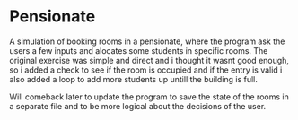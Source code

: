 # Pensionate
A simulation of booking rooms in a pensionate, where the program ask the users a few inputs and alocates some students in specific rooms.
The original exercise was simple and direct and i thought it wasnt good enough, so i added a check to see if the room is occupied and if the entry is valid i also added a loop to add more students up untill
the building is full.

Will comeback later to update the program to save the state of the rooms in a separate file and to be more logical about the decisions of the user.

